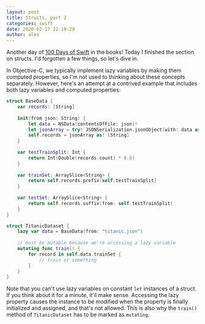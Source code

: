 ```yaml
---
layout: post
title: Structs, part 2
categories: swift
date: 2020-02-17 12:18:29
author: alex
---
```


Another day of [100 Days of Swift](https://www.hackingwithswift.com/100) in the books! Today I finished the section on structs. I'd forgotten a few things, so let's dive in.

In Objective-C, we typically implement lazy variables by making them computed properties, so I'm not used to thinking about these concepts separately. However, here's an attempt at a contrived example that includes both lazy variables and computed properties:

```swift
struct BaseData {
    var records: [String]
    
    init(from json: String) {
        let data = NSData(contentsOfFile: json)!
        let jsonArray = try! JSONSerialization.jsonObject(with: data as Data, options: .fragmentsAllowed)
        self.records = jsonArray as! [String]
    }
    
    var testTrainSplit: Int {
        return Int(Double(records.count) * 0.8)
    }
    
    var trainSet: ArraySlice<String> {
        return self.records.prefix(self.testTrainSplit)
    }
    
    var testSet: ArraySlice<String> {
        return self.records.suffix(from: self.testTrainSplit)
    }
}

struct TitanicDataset {
    lazy var data = BaseData(from: "titanic.json")
    
    // must be mutable because we're accessing a lazy variable
    mutating func train() {
        for record in self.data.trainSet {
            // train or something
        }
    }
}
```

Note that you can't use lazy variables on constant `let` instances of a struct. If you think about it for a minute, it'll make sense. Accessing the lazy property causes the instance to be modified when the property is finally initialized and assigned, and that's not allowed. This is also why the `train()` method of `TitanicDataset` has to be marked as `mutating`.

